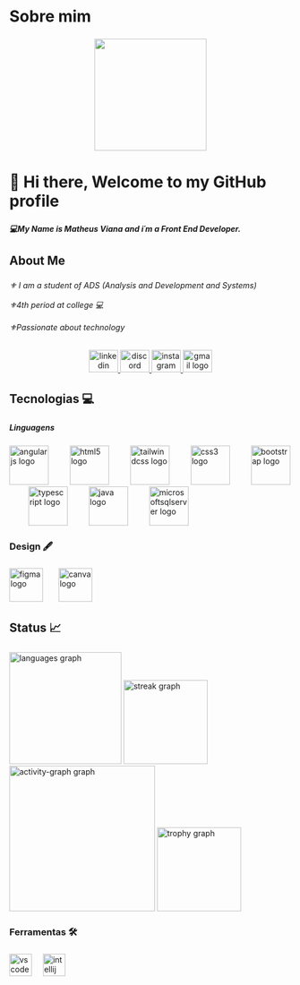 <h1 align="left">Sobre mim</h1>

###

<div align="center">
  <img height="200" src="https://j.gifs.com/r2oRmW.gif"  />
</div>

###

<h1 align="left">👋 Hi there, Welcome to my GitHub profile</h1>

###

<h5 align="left">💻My Name is Matheus Viana and i´m a Front End Developer.</h5>

###

<h2 align="left">About Me</h2>

###

<h6 align="left">⚜ I am a student of ADS (Analysis and Development and Systems)<br><br>⚜4th period at college 💻<br><br>⚜Passionate about technology</h6>

###

<div align="center">
  <a href="https://www.linkedin.com/in/matheus-viana-ab0868278/" target="_blank">
    <img src="https://raw.githubusercontent.com/maurodesouza/profile-readme-generator/master/src/assets/icons/social/linkedin/default.svg" width="52" height="40" alt="linkedin logo"  />
  </a>
  <a href="https://discord.gg/b3nBwWAkAg" target="_blank">
    <img src="https://raw.githubusercontent.com/maurodesouza/profile-readme-generator/master/src/assets/icons/social/discord/default.svg" width="52" height="40" alt="discord logo"  />
  </a>
  <a href="https://www.instagram.com/matheus_viana911/" target="_blank">
    <img src="https://raw.githubusercontent.com/maurodesouza/profile-readme-generator/master/src/assets/icons/social/instagram/default.svg" width="52" height="40" alt="instagram logo"  />
  </a>
  <a href="matheuscviana22@gmail.com" target="_blank">
    <img src="https://raw.githubusercontent.com/maurodesouza/profile-readme-generator/master/src/assets/icons/social/gmail/default.svg" width="52" height="40" alt="gmail logo"  />
  </a>
</div>

###

<h2 align="left">Tecnologias 💻</h2>

###

<h5 align="left">Linguagens</h5>

###

<div align="left">
  <img src="https://skillicons.dev/icons?i=angular" height="70" alt="angularjs logo"  />
  <img width="30" />
  <img src="https://cdn.jsdelivr.net/gh/devicons/devicon/icons/html5/html5-original.svg" height="70" alt="html5 logo"  />
  <img width="30" />
  <img src="https://cdn.simpleicons.org/tailwindcss/06B6D4" height="70" alt="tailwindcss logo"  />
  <img width="30" />
  <img src="https://cdn.jsdelivr.net/gh/devicons/devicon/icons/css3/css3-original.svg" height="70" alt="css3 logo"  />
  <img width="30" />
  <img src="https://skillicons.dev/icons?i=bootstrap" height="70" alt="bootstrap logo"  />
  <img width="30" />
  <img src="https://skillicons.dev/icons?i=ts" height="70" alt="typescript logo"  />
  <img width="30" />
  <img src="https://skillicons.dev/icons?i=java" height="70" alt="java logo"  />
  <img width="30" />
  <img src="https://cdn.jsdelivr.net/gh/devicons/devicon/icons/microsoftsqlserver/microsoftsqlserver-plain.svg" height="70" alt="microsoftsqlserver logo"  />
</div>

###

<h3 align="left">Design 🖋</h3>

###

<div align="left">
  <img src="https://cdn.jsdelivr.net/gh/devicons/devicon/icons/figma/figma-original.svg" height="60" alt="figma logo"  />
  <img width="20" />
  <img src="https://cdn.jsdelivr.net/gh/devicons/devicon/icons/canva/canva-original.svg" height="60" alt="canva logo"  />
</div>

###

<h2 align="left">Status 📈</h2>

###

<div align="left">
  <img src="https://github-readme-stats.vercel.app/api/top-langs?username=mathrocks19&locale=en&hide_title=false&layout=compact&card_width=320&langs_count=12&theme=merko&hide_border=false&order=2" height="200" alt="languages graph"  />
  <img src="https://streak-stats.demolab.com?user=mathrocks19&locale=en&mode=daily&theme=merko&hide_border=false&border_radius=5&order=3" height="150" alt="streak graph"  />
  <img src="https://github-readme-activity-graph.vercel.app/graph?username=mathrocks19&radius=16&theme=merko&area=false&order=5&hide_border=false&hide_title=false" height="260" alt="activity-graph graph"  />
  <img src="https://github-profile-trophy.vercel.app?username=mathrocks19&theme=juicyfresh&column=-1&row=1&margin-w=8&margin-h=8&no-bg=false&no-frame=false&order=4" height="150" alt="trophy graph"  />
</div>

###

<h3 align="left">Ferramentas 🛠</h3>

###

<div align="left">
  <img src="https://cdn.jsdelivr.net/gh/devicons/devicon/icons/vscode/vscode-original.svg" height="40" alt="vscode logo"  />
  <img width="12" />
  <img src="https://cdn.jsdelivr.net/gh/devicons/devicon/icons/intellij/intellij-original.svg" height="40" alt="intellij logo"  />
</div>

###
